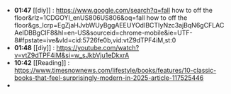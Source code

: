 - **01:47** [[diy]] :  https://www.google.com/search?q=fall how to off the floor&rlz=1CDGOYI_enUS806US806&oq=fall how to off the floor&gs_lcrp=EgZjaHJvbWUyBggAEEUYOdIBCTIyNzc3ajBqN6gCFLACAeIDBBgCIF8&hl=en-US&sourceid=chrome-mobile&ie=UTF-8#fpstate=ive&vld=cid:5726fe0b,vid:vtZ9dTPF4iM,st:0
- **01:48** [[diy]] : https://youtube.com/watch?v=vtZ9dTPF4iM&si=w_sJkbVju1eDkxrA
- **10:42** [[Reading]] :  https://www.timesnownews.com/lifestyle/books/features/10-classic-books-that-feel-surprisingly-modern-in-2025-article-117525446
-